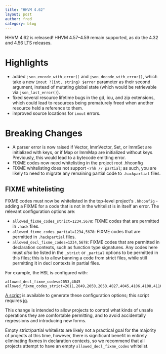 ```yaml
---
title: "HHVM 4.62"
layout: post
author: fred
category: blog
---
```


HHVM 4.62 is released! HHVM 4.57&ndash;4.59 remain supported, as do the 4.32
and 4.56 LTS releases.

# Highlights

- added `json_encode_with_error()` and `json_decode_with_error()`, which take
  a new `inout ?(int, string) $error` parameter as their second argument,
  instead of mutating global state (which would be retrievable via
  `json_last_error()`).
- fixed several resource lifetime bugs in the gd, icu, and zip extensions, which
  could lead to resources being prematurely freed when another resource held a
  reference to them.
- improved source locations for `inout` errors.

# Breaking Changes

- A parser error is now raised if Vector, ImmVector, Set, or ImmSet are
  initialized with keys, or if Map or ImmMap are initialized without keys.
  Previously, this would lead to a bytecode emitting error.
- FIXME codes now need whitelisting in the project root .hhconfig
- FIXME whitelisting does not support `<?hh // partial`; as such, you are likely
  to need to migrate any remaining partial code to `.hackpartial` files.

## FIXME whitelisting

FIXME codes must now be whitelisted in the top-level project's
`.hhconfig` - adding a FIXME for a code that is not in the whitelist is in
itself an error. The relevant configuration options are:

- `allowed_fixme_codes_strict=1234,5678`: FIXME codes that are permitted in
  `.hack` files.
- `allowed_fixme_codes_partial=1234,5678`: FIXME codes that are permitted in
  `.hackpartial` files.
- `allowed_decl_fixme_codes=1234,5678`: FIXME codes that are permitted in
  declaration contexts, such as function type signatures. Any codes here must
  *also* be listed in the `_strict` or `_partial` options to be permitted in
  this files; this is to allow banning a code from strict files, while still
  permitting it in decl contexts in partial files.

For example, the HSL is configured with:

```
allowed_decl_fixme_codes=2053,4045
allowed_fixme_codes_strict=2011,2049,2050,2053,4027,4045,4106,4108,4110,4128,4135,4188,4200,4240,4248,4297,4323
```

[A script](https://gist.github.com/fredemmott/6fe221cacc1221b84264b2a476eaa2a7)
is available to generate these configuration options; this script requires
[jq](https://stedolan.github.io/jq/).

This change is intended to allow projects to control what kinds of unsafe
operations they are comfortable permitting, and to avoid accidentally
regressions and introducing new forms.

Empty strict/partial whitelists are likely not a practical goal for the majority
of projects at this time, however, there is significant benefit in entirely
eliminating fixmes in declaration contexts, so we recommend that all projects
attempt to have an empty `allowed_decl_fixme_codes` whitelist.
